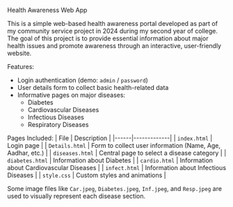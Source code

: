 Health Awareness Web App

This is a simple web-based health awareness portal developed as part of my community service project in 2024 during my second year of college. The goal of this project is to provide essential information about major health issues and promote awareness through an interactive, user-friendly website.

Features:
- Login authentication (demo: `admin` / `password`)
- User details form to collect basic health-related data
- Informative pages on major diseases:
  - Diabetes
  - Cardiovascular Diseases
  - Infectious Diseases
  - Respiratory Diseases


Pages Included:
 | File | Description |
|------|-------------|
| `index.html` | Login page |
| `Details.html` | Form to collect user information (Name, Age, Aadhar, etc.) |
| `diseases.html` | Central page to select a disease category |
| `diabetes.html` | Information about Diabetes |
| `cardio.html` | Information about Cardiovascular Diseases |
| `infect.html` | Information about Infectious Diseases |
| `style.css` | Custom styles and animations |

Some image files like `Car.jpeg`, `Diabetes.jpeg`, `Inf.jpeg`, and `Resp.jpeg` are used to visually represent each disease section.
